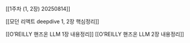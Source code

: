 [[1주차 (1, 2장) 20250814]]

[[모던 리액트 deepdive 1, 2장 핵심정리]]

[[O’REILLY 핸즈온 LLM 1장 내용정리]]
[[O’REILLY 핸즈온 LLM 2장 내용정리]]
